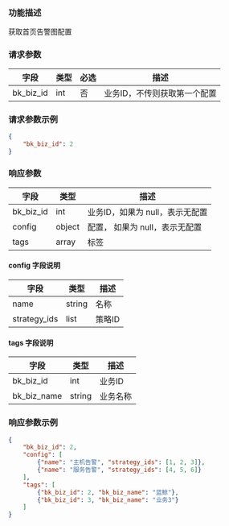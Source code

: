 ### 功能描述

获取首页告警图配置

### 请求参数

| 字段  | 类型   | 必选 | 描述       |
|-------|--------|------|------------|
| bk_biz_id | int | 否   | 业务ID，不传则获取第一个配置 |

### 请求参数示例

```json
{
    "bk_biz_id": 2
}
```

### 响应参数

| 字段 | 类型 | 描述 |
|------|------|------|
| bk_biz_id | int | 业务ID，如果为 null，表示无配置 |
| config | object | 配置， 如果为 null，表示无配置 |
| tags | array | 标签 |

#### config 字段说明
| 字段 | 类型 | 描述 |
|------|------|------|
| name | string | 名称 |
| strategy_ids | list | 策略ID |

#### tags 字段说明
| 字段 | 类型 | 描述 |
|------|------|------|
| bk_biz_id | int | 业务ID |
| bk_biz_name | string | 业务名称 |

### 响应参数示例

```json
{
    "bk_biz_id": 2,
    "config": [
        {"name": "主机告警", "strategy_ids": [1, 2, 3]},
        {"name": "服务告警", "strategy_ids": [4, 5, 6]}
    ],
    "tags": [
        {"bk_biz_id": 2, "bk_biz_name": "蓝鲸"},
        {"bk_biz_id": 3, "bk_biz_name": "业务3"}
    ]
}
```
